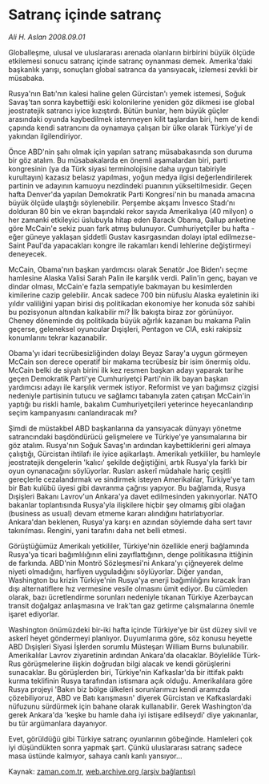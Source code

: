 # Satranç içinde satranç

*Ali H. Aslan 2008.09.01*

<tr><td class="metin" colspan="2" style="padding-top: 20px; padding-left: 5px; padding-right: 10px;">Globalleşme, ulusal ve uluslararası arenada olanların birbirini büyük ölçüde etkilemesi sonucu satranç içinde satranç oynanması demek. Amerika'daki başkanlık yarışı, sonuçları global satranca da yansıyacak, izlemesi zevkli bir müsabaka.</td></tr><tr><td class="metin" colspan="2" style="padding-top: 20px; padding-left: 5px; padding-right: 10px;"><p> Rusya'nın Batı'nın kalesi haline gelen Gürcistan'ı yemek istemesi, Soğuk Savaş'tan sonra kaybettiği eski kolonilerine yeniden göz dikmesi ise global jeostratejik satrancı iyice kızıştırdı. Bütün bunlar, hem büyük güçler arasındaki oyunda kaybedilmek istenmeyen kilit taşlardan biri, hem de kendi çapında kendi satrancını da oynamaya çalışan bir ülke olarak Türkiye'yi de yakından ilgilendiriyor. 
<p>Önce ABD'nin şahı olmak için yapılan satranç müsabakasında son duruma bir göz atalım. Bu müsabakalarda en önemli aşamalardan biri, parti kongresinin (ya da Türk siyasi terminolojisine daha uygun tabiriyle kurultayın) kazasız belasız yapılması, yoğun medya ilgisi değerlendirilerek partinin ve adayının kamuoyu nezdindeki puanının yükseltilmesidir. Geçen hafta Denver'da yapılan Demokratik Parti Kongresi'nin bu manada amacına büyük ölçüde ulaştığı söylenebilir. Perşembe akşamı İnvesco Stadı'nı dolduran 80 bin ve ekran başındaki rekor sayıda Amerikalıya (40 milyon) o her zamanki etkileyici üslubuyla hitap eden Barack Obama, Gallup anketine göre McCain'e sekiz puan fark atmış bulunuyor. Cumhuriyetçiler bu hafta -eğer güneye yaklaşan şiddetli Gustav kasırgasından dolayı iptal edilmezse- Saint Paul'da yapacakları kongre ile rakamları kendi lehlerine değiştirmeyi deneyecek.
<p>McCain, Obama'nın başkan yardımcısı olarak Senatör Joe Biden'ı seçme hamlesine Alaska Valisi Sarah Palin ile karşılık verdi. Palin'in genç, bayan ve dindar olması, McCain'e fazla sempatiyle bakmayan bu kesimlerden kimilerine cazip gelebilir. Ancak sadece 700 bin nüfuslu Alaska eyaletinin iki yıldır valiliğini yapan birisi dış politikadan ekonomiye her konuda söz sahibi bu pozisyonun altından kalkabilir mi? İlk bakışta biraz zor görünüyor. Cheney döneminde dış politikada büyük ağırlık kazanan bu makama Palin geçerse, geleneksel oyuncular Dışişleri, Pentagon ve CIA, eski rakipsiz konumlarını tekrar kazanabilir.
<p>Obama'yı idari tecrübesizliğinden dolayı Beyaz Saray'a uygun görmeyen McCain son derece operatif bir makama tecrübesiz bir isim önermiş oldu. McCain belki de siyah birini ilk kez resmen başkan adayı yaparak tarihe geçen Demokratik Parti'ye Cumhuriyetçi Parti'nin ilk bayan başkan yardımcısı adayı ile karşılık vermek istiyor. Reformist ve yarı bağımsız çizgisi nedeniyle partisinin tutucu ve sağlamcı tabanıyla zaten çatışan McCain'in yaptığı bu riskli hamle, bakalım Cumhuriyetçileri yeterince heyecanlandırıp seçim kampanyasını canlandıracak mı? 
<p>Şimdi de müstakbel ABD başkanlarına da yansıyacak dünyayı yönetme satrancındaki başdöndürücü gelişmelere ve Türkiye'ye yansımalarına bir göz atalım. Rusya'nın Soğuk Savaş'ın ardından kaybettiklerini geri almaya çalıştığı, Gürcistan ihtilafı ile iyice aşikarlaştı. Amerikalı yetkililer, bu hamleyle jeostratejik dengelerin 'kalıcı' şekilde değiştiğini, artık Rusya'yla farklı bir oyun oynanacağını söylüyorlar. Rusları askerî müdahale hariç çeşitli gereçlerle cezalandırmak ve sindirmek isteyen Amerikalılar, Türkiye'ye tam bir Batı kulübü üyesi gibi davranma çağrısı yapıyor. Bu bağlamda, Rusya Dışişleri Bakanı Lavrov'un Ankara'ya davet edilmesinden yakınıyorlar. NATO bakanlar toplantısında Rusya'yla ilişkilere hiçbir şey olmamış gibi olağan (business as usual) devam etmeme kararı alındığını hatırlatıyorlar. Ankara'dan beklenen, Rusya'ya karşı en azından söylemde daha sert tavır takınılması. Rengini, yani tarafını daha net belli etmesi.
<p>Görüştüğümüz Amerikalı yetkililer, Türkiye'nin özellikle enerji bağlamında Rusya'ya ticari bağımlılığının elini zayıflattığının, denge politikasına ittiğinin de farkında. ABD'nin Montrö Sözleşmesi'ni Ankara'yı çiğneyerek delme niyeti olmadığını, harfiyen uyguladığını söylüyorlar. Diğer yandan, Washington bu krizin Türkiye'nin Rusya'ya enerji bağımlılığını kıracak İran dışı alternatiflere hız vermesine vesile olmasını ümit ediyor. Bu cümleden olarak, bazı ücretlendirme sorunları nedeniyle tıkanan Türkiye Azerbaycan transit doğalgaz anlaşmasına ve Irak'tan gaz getirme çalışmalarına önemle işaret ediyorlar. 
<p>Washington önümüzdeki bir-iki hafta içinde Türkiye'ye bir üst düzey sivil ve askerî heyet göndermeyi planlıyor. Duyumlarıma göre, söz konusu heyette ABD Dışişleri Siyasi İşlerden sorumlu Müsteşarı William Burns bulunabilir. Amerikalılar Lavrov ziyaretinin ardından Ankara'da olacaklar. Böylelikle Türk-Rus görüşmelerine ilişkin doğrudan bilgi alacak ve kendi görüşlerini sunacaklar. Bu görüşlerden biri, Türkiye'nin Kafkaslar'da bir ittifak paktı kurma teklifinin Rusya tarafından istismara açık olduğu. Amerikalılara göre Rusya projeyi 'Bakın biz bölge ülkeleri sorunlarımızı kendi aramızda çözebiliyoruz, ABD ve Batı karışmasın' diyerek Gürcistan ve Kafkaslardaki nüfuzunu sürdürmek için bahane olarak kullanabilir. Gerek Washington'da gerek Ankara'da 'keşke bu hamle daha iyi istişare edilseydi' diye yakınanlar, bu tür argümanlara dayanıyor. 
<p>Evet, görüldüğü gibi Türkiye satranç oyunlarının göbeğinde. Hamleleri çok iyi düşündükten sonra yapmak şart. Çünkü uluslararası satranç sadece masa üstünde kalmıyor, sahaya canlı kanlı yansıyor...<br/></p></p></p></p></p></p></p></p></td></tr>

Kaynak: [zaman.com.tr](http://zaman.com.tr/yazar.do?yazino=732518), [web.archive.org (arşiv bağlantısı)](http://web.archive.org/web/20090519050151/http://www.zaman.com.tr:80/yazar.do?yazino=732518)
